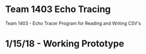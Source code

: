 # Team 1403 Echo Tracing
Team 1403 - Echo Tracer Program for Reading and Writing CSV's

# 1/15/18 - Working Prototype
